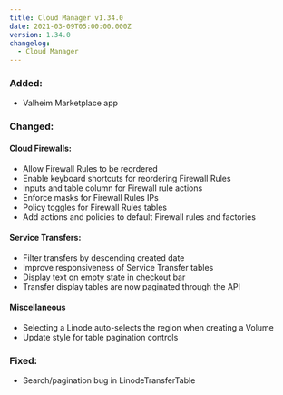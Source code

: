```yaml
---
title: Cloud Manager v1.34.0
date: 2021-03-09T05:00:00.000Z
version: 1.34.0
changelog:
  - Cloud Manager
---
```


### Added:
- Valheim Marketplace app

### Changed:

#### Cloud Firewalls:
- Allow Firewall Rules to be reordered
- Enable keyboard shortcuts for reordering Firewall Rules
- Inputs and table column for Firewall rule actions
- Enforce masks for Firewall Rules IPs
- Policy toggles for Firewall Rules tables
- Add actions and policies to default Firewall rules and factories

#### Service Transfers:
- Filter transfers by descending created date
- Improve responsiveness of Service Transfer tables
- Display text on empty state in checkout bar
- Transfer display tables are now paginated through the API

#### Miscellaneous
- Selecting a Linode auto-selects the region when creating a Volume
- Update style for table pagination controls

### Fixed:
- Search/pagination bug in LinodeTransferTable

